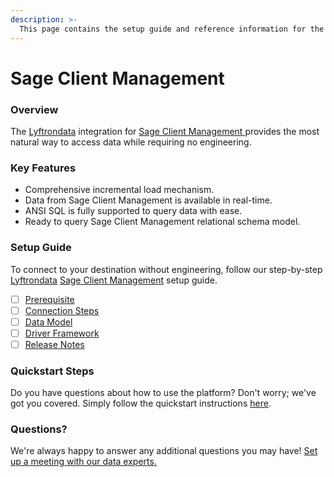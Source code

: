 ```yaml
---
description: >-
  This page contains the setup guide and reference information for the Sage Client Management source connector.
---
```


# Sage Client Management

### Overview

The [Lyftrondata](https://www.lyftrondata.com/) integration for [Sage Client Management](https://www.lyftrondata.com/integration/sage-client-management/)[ ](https://www.lyftrondata.com/integration/sage-client-management/)provides the most natural way to access data while requiring no engineering.

### Key Features

* Comprehensive incremental load mechanism.
* Data from Sage Client Management is available in real-time.&#x20;
* ANSI SQL is fully supported to query data with ease.
* Ready to query Sage Client Management relational schema model.

### Setup Guide

To connect to your destination without engineering, follow our step-by-step [Lyftrondata](https://www.lyftrondata.com/)  [Sage Client Management](https://www.lyftrondata.com/integration/sage-client-management/) setup guide.

* [ ] [Prerequisite](../../business-analytics/sage-client-management/prerequisite.md)
* [ ] [Connection Steps](../../business-analytics/sage-client-management/connection-steps.md)
* [ ] [Data Model](../../business-analytics/sage-client-management/data-model/)
* [ ] [Driver Framework](../../business-analytics/sage-client-management/driver-framework/)
* [ ] [Release Notes](../../business-analytics/sage-client-management/release-notes.md)

### Quickstart Steps

Do you have questions about how to use the platform? Don't worry; we've got you covered. Simply follow the quickstart instructions [here](../../../quickstart-steps.md).

### Questions? <a href="#questions" id="questions"></a>

We're always happy to answer any additional questions you may have! [Set up a meeting with our data experts.](https://www.lyftrondata.com/book-a-meeting/)

